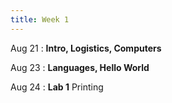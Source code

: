 ```yaml
---
title: Week 1
---
```


Aug 21
: **Intro, Logistics, Computers**
  
Aug 23
: **Languages, Hello World**

Aug 24
: **Lab 1** Printing
